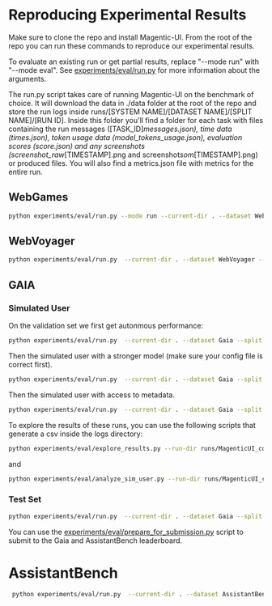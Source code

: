 # Reproducing Experimental Results

Make sure to clone the repo and install Magentic-UI. From the root of the repo you can run these commands to reproduce our experimental results.

To evaluate an existing run or get partial results, replace "--mode run" with "--mode eval". See [experiments/eval/run.py](experiments/eval/run.py) for more information about the arguments.

The run.py script takes care of running Magentic-UI on the benchmark of choice. It will download the data in ./data folder at the root of the repo and store the run logs inside runs/[SYSTEM NAME]/[DATASET NAME]/[SPLIT NAME]/[RUN ID]. Inside this folder you'll find a folder for each task with files containing the run messages ([TASK_ID]_messages.json), time data (times.json), token usage data (model_tokens_usage.json), evaluation scores (score.json) and any screenshots (screenshot_raw_[TIMESTAMP].png and screenshot*som*[TIMESTAMP].png) or produced files. You will also find a metrics.json file with metrics for the entire run.

## WebGames

```bash
python experiments/eval/run.py --mode run --current-dir . --dataset WebGames --split test  --run-id 1 --simulated-user-type none --parallel 1 --config experiments/endpoint_configs/config_template.yaml --mode run
```

## WebVoyager

```bash
python experiments/eval/run.py  --current-dir . --dataset WebVoyager --split webvoyager  --run-id 1 --simulated-user-type none --parallel 1 --config experiments/endpoint_configs/exp_configs/config_o4.yaml --web-surfer-only true --mode run
```

## GAIA

### Simulated User

On the validation set we first get autonmous performance:

```bash
python experiments/eval/run.py  --current-dir . --dataset Gaia --split validation   --run-id 1 --simulated-user-type none --parallel 1 --config experiments/endpoint_configs/exp_configs/config_4o.yaml  --mode run
```

Then the simulated user with a stronger model (make sure your config file is correct first).

```bash
python experiments/eval/run.py  --current-dir . --dataset Gaia --split validation --run-id 2 --simulated-user-type co-planning-and-execution --how-helpful-user-proxy no_hints --parallel 1 --config experiments/endpoint_configs/exp_configs/config_4o.yaml  --mode run
```

Then the simulated user with access to metadata.

```bash
python experiments/eval/run.py  --current-dir . --dataset Gaia --split validation --run-id 3 --simulated-user-type co-planning-and-execution --how-helpful-user-proxy soft --parallel 1 --config experiments/endpoint_configs/exp_configs/config_4o.yaml  --mode run
```

To explore the results of these runs, you can use the following scripts that generate a csv inside the logs directory:

```bash
python experiments/eval/explore_results.py --run-dir runs/MagenticUI_co-planning-and-execution_soft/Gaia/validation/3 --data-dir data/Gaia
```

and

```bash
python experiments/eval/analyze_sim_user.py --run-dir runs/MagenticUI_co-planning-and-execution_soft/Gaia/validation/3
```

### Test Set

```bash
python experiments/eval/run.py  --current-dir . --dataset Gaia --split test   --run-id 1 --simulated-user-type none --parallel 1 --config experiments/endpoint_configs/exp_configs/config_o4.yaml  --mode run
```

You can use the [experiments/eval/prepare_for_submission.py](experiments/eval/prepare_for_submission.py) script to submit to the Gaia and AssistantBench leaderboard.

# AssistantBench

```bash
 python experiments/eval/run.py  --current-dir . --dataset AssistantBench --split test   --run-id 1 --simulated-user-type none --parallel 1 --config experiments/endpoint_configs/exp_configs/config_o4.yaml  --mode run
```
